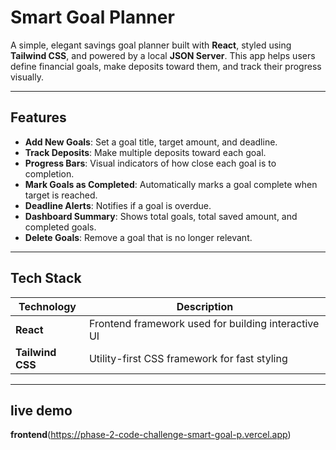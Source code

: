 #  Smart Goal Planner

A simple, elegant savings goal planner built with **React**, styled using **Tailwind CSS**, and powered by a local **JSON Server**. This app helps users define financial goals, make deposits toward them, and track their progress visually.

---

##  Features

-  **Add New Goals**: Set a goal title, target amount, and deadline.
-  **Track Deposits**: Make multiple deposits toward each goal.
-  **Progress Bars**: Visual indicators of how close each goal is to completion.
-  **Mark Goals as Completed**: Automatically marks a goal complete when target is reached.
-  **Deadline Alerts**: Notifies if a goal is overdue.
-  **Dashboard Summary**: Shows total goals, total saved amount, and completed goals.
-  **Delete Goals**: Remove a goal that is no longer relevant.

---

##  Tech Stack

| Technology | Description |
|------------|-------------|
| **React** | Frontend framework used for building interactive UI |
| **Tailwind CSS** | Utility-first CSS framework for fast styling |

---

##  live demo
**frontend**(https://phase-2-code-challenge-smart-goal-p.vercel.app)

